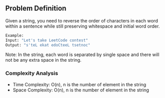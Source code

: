 ## Problem Definition
Given a string, you need to reverse the order of characters in each word within a sentence while still preserving whitespace and initial word order.

```bash
Example:
Input: "Let's take LeetCode contest"
Output: "s'teL ekat edoCteeL tsetnoc"
```
Note: In the string, each word is separated by single space and there will not be any extra space in the string.

### Complexity Analysis
* Time Complexity: O(n), n is the number of element in the string
* Space Complexity: O(n), n is the number of element in the string